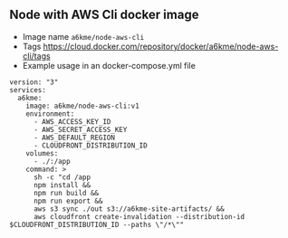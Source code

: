 ## Node with AWS Cli docker image
- Image name `a6kme/node-aws-cli`
- Tags https://cloud.docker.com/repository/docker/a6kme/node-aws-cli/tags
- Example usage in an docker-compose.yml file
```
version: "3"
services:
  a6kme:
    image: a6kme/node-aws-cli:v1
    environment:
      - AWS_ACCESS_KEY_ID
      - AWS_SECRET_ACCESS_KEY
      - AWS_DEFAULT_REGION
      - CLOUDFRONT_DISTRIBUTION_ID
    volumes:
      - ./:/app
    command: >
      sh -c "cd /app
      npm install &&
      npm run build &&
      npm run export &&
      aws s3 sync ./out s3://a6kme-site-artifacts/ &&
      aws cloudfront create-invalidation --distribution-id $CLOUDFRONT_DISTRIBUTION_ID --paths \"/*\""
```